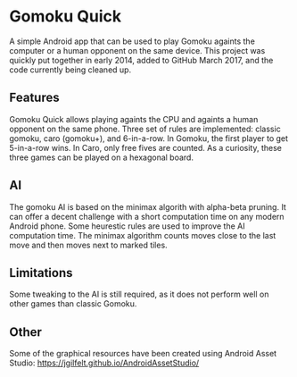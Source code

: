 # Gomoku Quick

A simple Android app that can be used to play Gomoku againts the computer or a human opponent on the same device.
This project was quickly put together in early 2014, added to GitHub March 2017, and the code currently being cleaned up.

## Features

Gomoku Quick allows playing againts the CPU and againts a human opponent on the same phone.
Three set of rules are implemented: classic gomoku, caro (gomoku+), and 6-in-a-row.
In Gomoku, the first player to get 5-in-a-row wins.
In Caro, only free fives are counted.
As a curiosity, these three games can be played on a hexagonal board.

## AI

The gomoku AI is based on the minimax algorith with alpha-beta pruning.
It can offer a decent challenge with a short computation time on any modern Android phone.
Some heurestic rules are used to improve the AI computation time.
The minimax algorithm counts moves close to the last move and then moves next to marked tiles.

## Limitations

Some tweaking to the AI is still required, as it does not perform well on other games than classic Gomoku.

## Other

Some of the graphical resources have been created using Android Asset Studio: https://jgilfelt.github.io/AndroidAssetStudio/